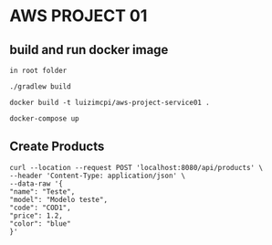# AWS PROJECT 01

## build and run docker image 
```
in root folder

./gradlew build 

docker build -t luizimcpi/aws-project-service01 .

docker-compose up
```

## Create Products 

```
curl --location --request POST 'localhost:8080/api/products' \
--header 'Content-Type: application/json' \
--data-raw '{
"name": "Teste",
"model": "Modelo teste",
"code": "COD1",
"price": 1.2,
"color": "blue"
}'
```


